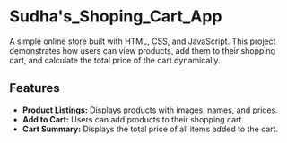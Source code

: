 # Sudha's_Shoping_Cart_App

A simple online store built with HTML, CSS, and JavaScript. This project demonstrates how users can view products, add them to their shopping cart, and calculate the total price of the cart dynamically.

## Features

- **Product Listings:** Displays products with images, names, and prices.
- **Add to Cart:** Users can add products to their shopping cart.
- **Cart Summary:** Displays the total price of all items added to the cart.
